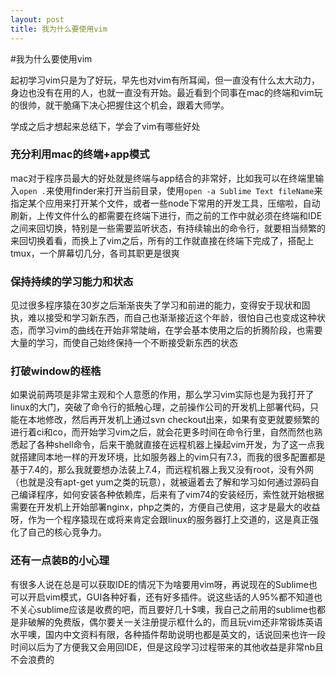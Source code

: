 ```yaml
---
layout: post
title: 我为什么要使用vim
---
```


#我为什么要使用vim

起初学习vim只是为了好玩，早先也对vim有所耳闻，但一直没有什么太大动力，身边也没有在用的人，也就一直没有开始。最近看到个同事在mac的终端和vim玩的很帅，就干脆痛下决心把握住这个机会，跟着大师学。

学成之后才想起来总结下，学会了vim有哪些好处

### 充分利用mac的终端+app模式

mac对于程序员最大的好处就是终端与app结合的非常好，比如我可以在终端里输入`open .`来使用finder来打开当前目录，使用`open -a Sublime Text fileName`来指定某个应用来打开某个文件，或者一些node下常用的开发工具，压缩啦，自动刷新，上传文件什么的都需要在终端下进行，而之前的工作中就必须在终端和IDE之间来回切换，特别是一些需要监听状态，有持续输出的命令行，就要相当频繁的来回切换着看，而换上了vim之后，所有的工作就直接在终端下完成了，搭配上tmux，一个屏幕切几分，各司其职更是很爽


### 保持持续的学习能力和状态

见过很多程序猿在30岁之后渐渐丧失了学习和前进的能力，变得安于现状和固执，难以接受和学习新东西，而自己也渐渐接近这个年龄，很怕自己也变成这种状态，而学习vim的曲线在开始非常陡峭，在学会基本使用之后的折腾阶段，也需要大量的学习，而使自己始终保持一个不断接受新东西的状态


### 打破window的桎梏

如果说前两项是非常主观和个人意愿的作用，那么学习vim实际也是为我打开了linux的大门，突破了命令行的抵触心理，之前操作公司的开发机上部署代码，只能在本地修改，然后再开发机上通过svn checkout出来，如果有变更就要频繁的进行着ci和co，而开始学习vim之后，就会花更多时间在命令行里，自然而然也熟悉起了各种shell命令，后来干脆就直接在远程机器上操起vim开发，为了这一点我就搭建同本地一样的开发环境，比如服务器上的vim只有7.3，而我的很多配置都是基于7.4的，那么我就要想办法装上7.4，而远程机器上我又没有root，没有外网（也就是没有apt-get yum之类的玩意），就被逼着去了解和学习如何通过源码自己编译程序，如何安装各种依赖库，后来有了vim74的安装经历，索性就开始根据需要在开发机上开始部署nginx，php之类的，方便自己使用，这才是最大的收益呀，作为一个程序猿现在或将来肯定会跟linux的服务器打上交道的，这是真正强化了自己的核心竞争力。

### 还有一点装B的小心理

有很多人说在总是可以获取IDE的情况下为啥要用vim呀，再说现在的Sublime也可以开启vim模式，GUI各种好看，还有好多插件。说这些话的人95%都不知道也不关心sublime应该是收费的吧，而且要好几十$噢，我自己之前用的sublime也都是非破解的免费版，偶尔要关一关注册提示框什么的，而且玩vim还非常锻炼英语水平噢，国内中文资料有限，各种插件帮助说明也都是英文的，话说回来也许一段时间以后为了方便我又会用回IDE，但是这段学习过程带来的其他收益是非常nb且不会浪费的

